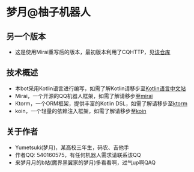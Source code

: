 # 梦月@柚子机器人

## 另一个版本
- 这是使用Mirai重写后的版本，最初版本利用了CQHTTP，见[该仓库](https://github.com/yumeTsukiiii/YuzuRobot)

## 技术概述
- 本bot采用Kotlin语言进行编写，如需了解Kotlin请移步至[Kotlin语言中文站](https://www.kotlincn.net/)
- Mirai，一个开源的QQ机器人框架，如需了解请移步至[mirai](https://github.com/mamoe/mirai)
- Ktorm，一个ORM框架，提供丰富的Kotlin DSL，如需了解请移步至[ktorm](https://github.com/vincentlauvlwj/Ktorm)
- koin，一个轻量的依赖注入框架，如需了解请移步至[koin](https://github.com/InsertKoinIO/koin)

## 关于作者
- Yumetsuki(梦月)，某高校三年生，码农、吉他手
- 作者QQ: 540160575，有任何机器人需求请联系该QQ
- 来梦月月的b站(魔界黑翼家的梦月)多看看啊，过气up啊QAQ
